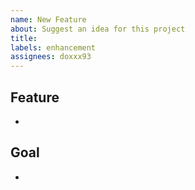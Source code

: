```yaml
---
name: New Feature
about: Suggest an idea for this project
title: 
labels: enhancement
assignees: doxxx93
---
```


## Feature

-

## Goal

-
